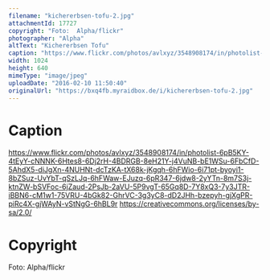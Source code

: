 ```yaml
---
filename: "kichererbsen-tofu-2.jpg"
attachmentId: 17727
copyright: "Foto:  Alpha/flickr"
photographer: "Alpha"
altText: "Kichererbsen Tofu"
caption: "https://www.flickr.com/photos/avlxyz/3548908174/in/photolist-6pB5KY-4tEyY-cNNNK-6Htes8-6Dj2rH-4BDRGB-8eH21Y-j4VuNB-bE1WSu-6FbCfD-5AhdX5-diJgXn-4NUHNt-dcTzKA-tX68k-jKgqh-6hFWio-6i71pt-byoyi1-8bZSuz-UvYbT-qSzLJq-6hFWaw-EJuzq-6pR347-6jdw8-2yYTn-8m7S3j-ktnZW-bSVFoc-6jZaud-2PsJb-2aVU-5P9vgT-65Gq8D-7Y8xQ3-7y3JTR-iBBN6-cM1w1-75VRU-4bGk82-GhrVC-3g3yC8-dD2JHh-bzepyh-gjXgPR-piRc4X-gjWAyN-vStNgG-6hBL9r\nhttps://creativecommons.org/licenses/by-sa/2.0/"
width: 1024
height: 640
mimeType: "image/jpeg"
uploadDate: "2016-02-10 11:50:40"
originalUrl: "https://bxq4fb.myraidbox.de/i/kichererbsen-tofu-2.jpg"
---
```


# Caption

https://www.flickr.com/photos/avlxyz/3548908174/in/photolist-6pB5KY-4tEyY-cNNNK-6Htes8-6Dj2rH-4BDRGB-8eH21Y-j4VuNB-bE1WSu-6FbCfD-5AhdX5-diJgXn-4NUHNt-dcTzKA-tX68k-jKgqh-6hFWio-6i71pt-byoyi1-8bZSuz-UvYbT-qSzLJq-6hFWaw-EJuzq-6pR347-6jdw8-2yYTn-8m7S3j-ktnZW-bSVFoc-6jZaud-2PsJb-2aVU-5P9vgT-65Gq8D-7Y8xQ3-7y3JTR-iBBN6-cM1w1-75VRU-4bGk82-GhrVC-3g3yC8-dD2JHh-bzepyh-gjXgPR-piRc4X-gjWAyN-vStNgG-6hBL9r
https://creativecommons.org/licenses/by-sa/2.0/

# Copyright

Foto:  Alpha/flickr
